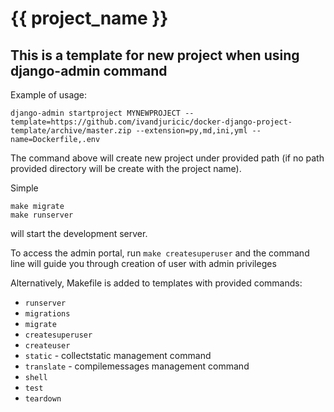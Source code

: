 # {{ project_name }}

## This is a template for new project when using django-admin command

Example of usage:

`django-admin startproject MYNEWPROJECT --template=https://github.com/ivandjuricic/docker-django-project-template/archive/master.zip --extension=py,md,ini,yml --name=Dockerfile,.env`

The command above will create new project under provided path (if no path provided directory will be create with the project name).

Simple
```
make migrate
make runserver
```
will start the development server. 

To access the admin portal, run `make createsuperuser` and the command line will guide you through creation of user with admin privileges

Alternatively, Makefile is added to templates with provided commands:
* `runserver`
* `migrations`
* `migrate`
* `createsuperuser`
* `createuser`
* `static` - collectstatic management command
* `translate` - compilemessages management command
* `shell`
* `test`
* `teardown`
